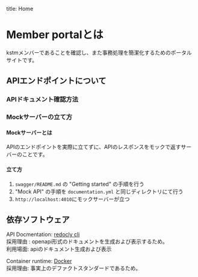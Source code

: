 title: Home

# Member portalとは
kstmメンバーであることを確認し、また事務処理を簡潔化するためのポータルサイトです。

## APIエンドポイントについて

### APIドキュメント確認方法



### Mockサーバーの立て方
#### Mockサーバーとは

APIのエンドポイントを実際に立てずに、APIのレスポンスをモックで返すサーバーのことです。

#### 立て方
1. `swagger/README.md` の "Getting started" の手順を行う
2. "Mock API" の手順を `documentation.yml` と同じディレクトリにて行う
3. `http://localhost:4010`にモックサーバーが立つ

## 依存ソフトウェア

API Docmentation: [redocly cli](https://redocly.com/docs/cli) <br>
採用理由 : openapi形式のドキュメントを生成および表示するため。 <br>
利用場面: apiのドキュメント生成および表示

Container runtime: [Docker](https://www.docker.com/) <br>
採用理由: 事実上のデファクトスタンダードであるため。


